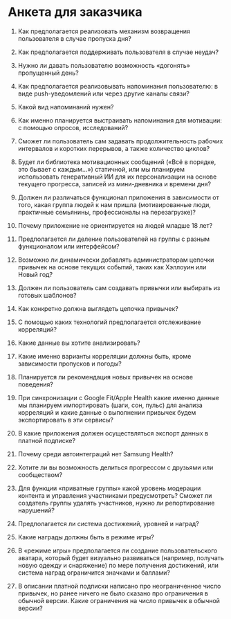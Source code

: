 # Анкета для заказчика

1. Как предполагается реализовать механизм возвращения пользователя в случае
   пропуска дня?

2. Как предполагается поддерживать пользователя в случае неудач?

3. Нужно ли давать пользователю возможность «догонять» пропущенный день?

4. Как предполагается реализовывать напоминания пользователю: в виде
   push-уведомлений или через другие каналы связи?

5. Какой вид напоминаний нужен?

6. Как именно планируется выстраивать напоминания для мотивации: с помощью
   опросов, исследований?

7. Сможет ли пользователь сам задавать продолжительность рабочих интервалов и
   коротких перерывов, а также количество циклов?

8. Будет ли библиотека мотивационных сообщений («Всё в порядке, это бывает с
   каждым…») статичной, или мы планируем использовать генеративный ИИ для их
   персонализации на основе текущего прогресса, записей из мини-дневника и
   времени дня?

9. Должен ли различаться функционал приложения в зависимости от того, какая
   группа людей к нам пришла (мотивированные люди, практичные семьянины,
   профессионалы на перезагрузке)?

10. Почему приложение не ориентируется на людей младше 18 лет?

11. Предполагается ли деление пользователей на группы с разным функционалом или
    интерфейсом?

12. Возможно ли динамически добавлять администраторам цепочки привычек на
    основе текущих событий, таких как Хэллоуин или Новый год?

13. Должен ли пользователь сам создавать привычки или выбирать из готовых
    шаблонов?

14. Как конкретно должна выглядеть цепочка привычек?

15. С помощью каких технологий предполагается отслеживание корреляций?

16. Какие данные вы хотите анализировать?

17. Какие именно варианты корреляции должны быть, кроме зависимости пропусков и
    погоды?

18. Планируется ли рекомендация новых привычек на основе поведения?

19. При синхронизации с Google Fit/Apple Health какие именно данные мы планируем
    импортировать (шаги, сон, пульс) для анализа корреляций и какие данные о
    выполнении привычек будем экспортировать в эти сервисы?

20. В какие приложения должен осуществляться экспорт данных в платной
    подписке?

21. Почему среди автоинтеграций нет Samsung Health?

22. Хотите ли вы возможность делиться прогрессом с друзьями или сообществом?

23. Для функции «приватные группы» какой уровень модерации контента и управления
    участниками предусмотреть? Сможет ли создатель группы удалять участников,
    нужно ли репортирование нарушений?

24. Предполагается ли система достижений, уровней и наград?

25. Какие награды должны быть в режиме игры?

26. В «режиме игры» предполагается ли создание пользовательского аватара,
    который будет визуально развиваться (например, получать новую одежду и
    снаряжение) по мере получения достижений, или система наград ограничится
    значками и баллами?

27. В описании платной подписки написано про неограниченное число привычек, но
    ранее ничего не было сказано про ограничения в обычной версии. Какие
    ограничения на число привычек в обычной версии?
